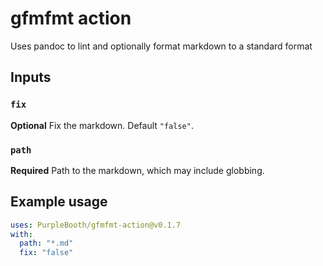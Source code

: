 # gfmfmt action

Uses pandoc to lint and optionally format markdown to a standard format

## Inputs

### `fix`

**Optional** Fix the markdown. Default `"false"`.

### `path`

**Required** Path to the markdown, which may include globbing.

## Example usage

``` yaml
uses: PurpleBooth/gfmfmt-action@v0.1.7
with:
  path: "*.md"
  fix: "false"
```
